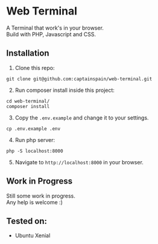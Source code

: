 # Web Terminal
A Terminal that work's in your browser.  
Build with PHP, Javascript and CSS.

## Installation
1. Clone this repo:  
```
git clone git@github.com:captainspain/web-terminal.git
```
2. Run composer install inside this project:
```
cd web-terminal/
composer install
````
3. Copy the `.env.example` and change it to your settings.
```
cp .env.example .env
```
4. Run php server:
```
php -S localhost:8000
```
5. Navigate to `http://localhost:8000` in your browser.

## Work in Progress
Still some work in progress.  
Any help is welcome :)

## Tested on:
* Ubuntu Xenial
